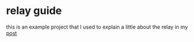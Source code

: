 # relay guide

this is an example project that I used to explain a little about the relay in my [post](https://dev.to/mauvieira/facing-the-monster-an-analgesic-for-relayphobia-34g9)
